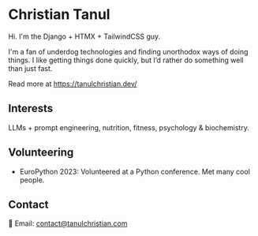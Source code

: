 # Christian Tanul

Hi. I'm the Django + HTMX + TailwindCSS guy.

I'm a fan of underdog technologies and finding unorthodox ways of doing things. I like getting things done quickly, but I’d rather do something well than just fast.

Read more at https://tanulchristian.dev/

## Interests
LLMs + prompt engineering, nutrition, fitness, psychology & biochemistry.

## Volunteering
* EuroPython 2023: Volunteered at a Python conference. Met many cool people.

## Contact
📧 Email: [contact@tanulchristian.com](mailto:contact@tanulchristian.com)
